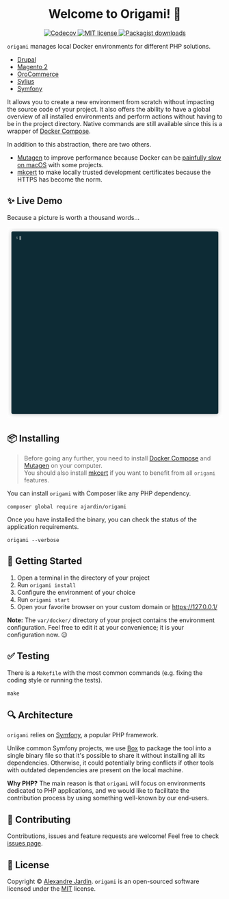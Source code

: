 <h1 align="center">Welcome to Origami! 👋</h1>
<p align="center">
  <a href="https://codecov.io/gh/ajardin/origami-source" target="_blank">
    <img src="https://img.shields.io/codecov/c/github/ajardin/origami-source?style=for-the-badge" alt="Codecov"/>
  </a>

  <a href="https://github.com/ajardin/origami-source/blob/master/LICENSE" target="_blank">
    <img src="https://img.shields.io/github/license/ajardin/origami?color=blue&style=for-the-badge" alt="MIT license">
  </a>

  <a href="https://packagist.org/packages/ajardin/origami" target="_blank">
    <img src="https://img.shields.io/packagist/dt/ajardin/origami?style=for-the-badge" alt="Packagist downloads"/>
  </a>
</p>

`origami` manages local Docker environments for different PHP solutions.
* [Drupal][drupal]
* [Magento 2][magento]
* [OroCommerce][orocommerce]
* [Sylius][sylius]
* [Symfony][symfony]

It allows you to create a new environment from scratch without impacting the source code of your project. It also
offers the ability to have a global overview of all installed environments and perform actions without having to be in
the project directory. Native commands are still available since this is a wrapper of [Docker Compose][docker].

In addition to this abstraction, there are two others.
* [Mutagen][mutagen] to improve performance because Docker can be [painfully slow on macOS][issue] with some projects.
* [mkcert][mkcert] to make locally trusted development certificates because the HTTPS has become the norm.

✨ Live Demo
------------
Because a picture is worth a thousand words...

![Demo](/docs/origami.gif)

📦 Installing
-------------
> Before going any further, you need to install [Docker Compose][docker] and [Mutagen][mutagen] on your computer.  
> You should also install [mkcert][mkcert] if you want to benefit from all `origami` features.

You can install `origami` with Composer like any PHP dependency.
```shell script
composer global require ajardin/origami
```

Once you have installed the binary, you can check the status of the application requirements.
```shell script
origami --verbose
```

🚀 Getting Started
------------------
1. Open a terminal in the directory of your project
2. Run `origami install`
3. Configure the environment of your choice
4. Run `origami start`
5. Open your favorite browser on your custom domain or https://127.0.0.1/

**Note:** The `var/docker/` directory of your project contains the environment configuration. Feel free to edit it at
your convenience; it is your configuration now. 😉

✅ Testing
----------
There is a `Makefile` with the most common commands (e.g. fixing the coding style or running the tests).

```shell script
make
```

🔍 Architecture
---------------
`origami` relies on [Symfony][symfony], a popular PHP framework.

Unlike common Symfony projects, we use [Box][box] to package the tool into a single binary file so that it's possible to
share it without installing all its dependencies. Otherwise, it could potentially bring conflicts if other tools with 
outdated dependencies are present on the local machine.

**Why PHP?** The main reason is that `origami` will focus on environments dedicated to PHP applications, and we would
like to facilitate the contribution process by using something well-known by our end-users.

🤝 Contributing
---------------
Contributions, issues and feature requests are welcome! Feel free to check [issues page][contributions].

📝 License
----------
Copyright © [Alexandre Jardin][me]. `origami` is an open-sourced software licensed under the [MIT](/LICENSE) license.

<!-- Resources -->
[box]: https://github.com/humbug/box/
[contributions]: https://github.com/ajardin/origami-source/issues
[docker]: https://docs.docker.com/compose/
[drupal]: https://drupal.org/
[issue]: https://github.com/docker/for-mac/issues/1592
[magento]: https://magento.com/
[me]: https://github.com/ajardin
[mkcert]: https://github.com/FiloSottile/mkcert
[mutagen]: https://mutagen.io/
[orocommerce]: https://oroinc.com/
[sylius]: https://sylius.com/
[symfony]: https://symfony.com/
